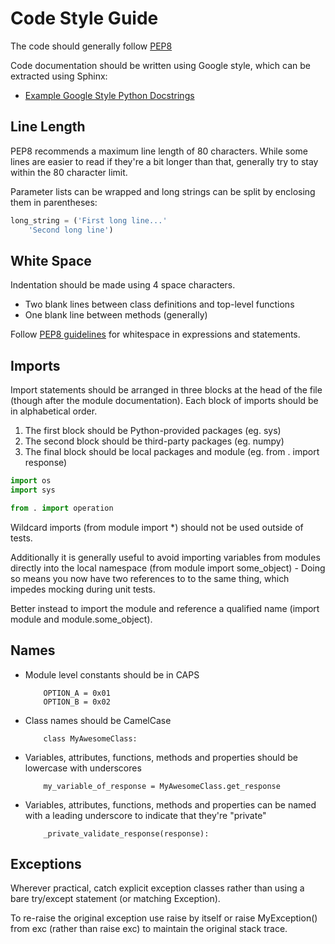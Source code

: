 # Code Style Guide

The code should generally follow [PEP8](https://www.python.org/dev/peps/pep-0008/)

Code documentation should be written using Google style, which can be extracted
using Sphinx:
* [Example Google Style Python Docstrings](http://sphinxcontrib-napoleon.readthedocs.io/en/latest/example_google.html)


## Line Length

PEP8 recommends a maximum line length of 80 characters.  While some lines
are easier to read if they're a bit longer than that, generally try to stay
within the 80 character limit.

Parameter lists can be wrapped and long strings can be split by enclosing them
in parentheses:

````python
long_string = ('First long line...'
    'Second long line')
````

## White Space

Indentation should be made using 4 space characters.

* Two blank lines between class definitions and top-level functions
* One blank line between methods (generally)

Follow [PEP8 guidelines](https://www.python.org/dev/peps/pep-0008/#whitespace-in-expressions-and-statements)
for whitespace in expressions and statements.

## Imports

Import statements should be arranged in three blocks at the head of the file
(though after the module documentation).  Each block of imports should be in
alphabetical order.

1. The first block should be Python-provided packages (eg. sys)
2. The second block should be third-party packages (eg. numpy)
3. The final block should be local packages and module (eg. from . import response)

````python
import os
import sys

from . import operation
````

Wildcard imports (from module import *) should not be used outside of tests.

Additionally it is generally useful to avoid importing variables from modules
directly into the local namespace (from module import some_object) - Doing
so means you now have two references to to the same thing, which impedes
mocking during unit tests.

Better instead to import the module and reference a qualified name (import module
and module.some_object).

## Names

* Module level constants should be in CAPS
    ```
        OPTION_A = 0x01
        OPTION_B = 0x02
    ```
* Class names should be CamelCase
    ```
        class MyAwesomeClass:
    ```
* Variables, attributes, functions, methods and properties should be lowercase with underscores
    ```
        my_variable_of_response = MyAwesomeClass.get_response
    ```
* Variables, attributes, functions, methods and properties can be named with a
leading underscore to indicate that they're "private"
    ```
        _private_validate_response(response):
    ```

## Exceptions

Wherever practical, catch explicit exception classes rather than using
a bare try/except statement (or matching Exception).

To re-raise the original exception use raise by itself or
raise MyException() from exc
(rather than raise exc) to maintain the original stack trace.
